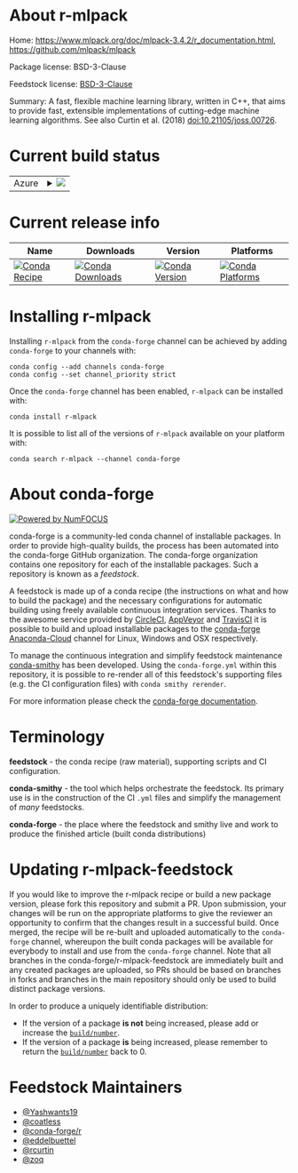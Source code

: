 About r-mlpack
==============

Home: https://www.mlpack.org/doc/mlpack-3.4.2/r_documentation.html, https://github.com/mlpack/mlpack

Package license: BSD-3-Clause

Feedstock license: [BSD-3-Clause](https://github.com/conda-forge/r-mlpack-feedstock/blob/master/LICENSE.txt)

Summary: A fast, flexible machine learning library, written in C++, that aims to provide fast, extensible implementations of cutting-edge machine learning algorithms.  See also Curtin et al. (2018) <doi:10.21105/joss.00726>.

Current build status
====================


<table>
    
  <tr>
    <td>Azure</td>
    <td>
      <details>
        <summary>
          <a href="https://dev.azure.com/conda-forge/feedstock-builds/_build/latest?definitionId=11541&branchName=master">
            <img src="https://dev.azure.com/conda-forge/feedstock-builds/_apis/build/status/r-mlpack-feedstock?branchName=master">
          </a>
        </summary>
        <table>
          <thead><tr><th>Variant</th><th>Status</th></tr></thead>
          <tbody><tr>
              <td>linux_64_r_base4.0</td>
              <td>
                <a href="https://dev.azure.com/conda-forge/feedstock-builds/_build/latest?definitionId=11541&branchName=master">
                  <img src="https://dev.azure.com/conda-forge/feedstock-builds/_apis/build/status/r-mlpack-feedstock?branchName=master&jobName=linux&configuration=linux_64_r_base4.0" alt="variant">
                </a>
              </td>
            </tr><tr>
              <td>linux_64_r_base4.1</td>
              <td>
                <a href="https://dev.azure.com/conda-forge/feedstock-builds/_build/latest?definitionId=11541&branchName=master">
                  <img src="https://dev.azure.com/conda-forge/feedstock-builds/_apis/build/status/r-mlpack-feedstock?branchName=master&jobName=linux&configuration=linux_64_r_base4.1" alt="variant">
                </a>
              </td>
            </tr><tr>
              <td>osx_64_r_base4.0</td>
              <td>
                <a href="https://dev.azure.com/conda-forge/feedstock-builds/_build/latest?definitionId=11541&branchName=master">
                  <img src="https://dev.azure.com/conda-forge/feedstock-builds/_apis/build/status/r-mlpack-feedstock?branchName=master&jobName=osx&configuration=osx_64_r_base4.0" alt="variant">
                </a>
              </td>
            </tr><tr>
              <td>osx_64_r_base4.1</td>
              <td>
                <a href="https://dev.azure.com/conda-forge/feedstock-builds/_build/latest?definitionId=11541&branchName=master">
                  <img src="https://dev.azure.com/conda-forge/feedstock-builds/_apis/build/status/r-mlpack-feedstock?branchName=master&jobName=osx&configuration=osx_64_r_base4.1" alt="variant">
                </a>
              </td>
            </tr><tr>
              <td>win_64_r_base4.0</td>
              <td>
                <a href="https://dev.azure.com/conda-forge/feedstock-builds/_build/latest?definitionId=11541&branchName=master">
                  <img src="https://dev.azure.com/conda-forge/feedstock-builds/_apis/build/status/r-mlpack-feedstock?branchName=master&jobName=win&configuration=win_64_r_base4.0" alt="variant">
                </a>
              </td>
            </tr><tr>
              <td>win_64_r_base4.1</td>
              <td>
                <a href="https://dev.azure.com/conda-forge/feedstock-builds/_build/latest?definitionId=11541&branchName=master">
                  <img src="https://dev.azure.com/conda-forge/feedstock-builds/_apis/build/status/r-mlpack-feedstock?branchName=master&jobName=win&configuration=win_64_r_base4.1" alt="variant">
                </a>
              </td>
            </tr>
          </tbody>
        </table>
      </details>
    </td>
  </tr>
</table>

Current release info
====================

| Name | Downloads | Version | Platforms |
| --- | --- | --- | --- |
| [![Conda Recipe](https://img.shields.io/badge/recipe-r--mlpack-green.svg)](https://anaconda.org/conda-forge/r-mlpack) | [![Conda Downloads](https://img.shields.io/conda/dn/conda-forge/r-mlpack.svg)](https://anaconda.org/conda-forge/r-mlpack) | [![Conda Version](https://img.shields.io/conda/vn/conda-forge/r-mlpack.svg)](https://anaconda.org/conda-forge/r-mlpack) | [![Conda Platforms](https://img.shields.io/conda/pn/conda-forge/r-mlpack.svg)](https://anaconda.org/conda-forge/r-mlpack) |

Installing r-mlpack
===================

Installing `r-mlpack` from the `conda-forge` channel can be achieved by adding `conda-forge` to your channels with:

```
conda config --add channels conda-forge
conda config --set channel_priority strict
```

Once the `conda-forge` channel has been enabled, `r-mlpack` can be installed with:

```
conda install r-mlpack
```

It is possible to list all of the versions of `r-mlpack` available on your platform with:

```
conda search r-mlpack --channel conda-forge
```


About conda-forge
=================

[![Powered by NumFOCUS](https://img.shields.io/badge/powered%20by-NumFOCUS-orange.svg?style=flat&colorA=E1523D&colorB=007D8A)](http://numfocus.org)

conda-forge is a community-led conda channel of installable packages.
In order to provide high-quality builds, the process has been automated into the
conda-forge GitHub organization. The conda-forge organization contains one repository
for each of the installable packages. Such a repository is known as a *feedstock*.

A feedstock is made up of a conda recipe (the instructions on what and how to build
the package) and the necessary configurations for automatic building using freely
available continuous integration services. Thanks to the awesome service provided by
[CircleCI](https://circleci.com/), [AppVeyor](https://www.appveyor.com/)
and [TravisCI](https://travis-ci.com/) it is possible to build and upload installable
packages to the [conda-forge](https://anaconda.org/conda-forge)
[Anaconda-Cloud](https://anaconda.org/) channel for Linux, Windows and OSX respectively.

To manage the continuous integration and simplify feedstock maintenance
[conda-smithy](https://github.com/conda-forge/conda-smithy) has been developed.
Using the ``conda-forge.yml`` within this repository, it is possible to re-render all of
this feedstock's supporting files (e.g. the CI configuration files) with ``conda smithy rerender``.

For more information please check the [conda-forge documentation](https://conda-forge.org/docs/).

Terminology
===========

**feedstock** - the conda recipe (raw material), supporting scripts and CI configuration.

**conda-smithy** - the tool which helps orchestrate the feedstock.
                   Its primary use is in the construction of the CI ``.yml`` files
                   and simplify the management of *many* feedstocks.

**conda-forge** - the place where the feedstock and smithy live and work to
                  produce the finished article (built conda distributions)


Updating r-mlpack-feedstock
===========================

If you would like to improve the r-mlpack recipe or build a new
package version, please fork this repository and submit a PR. Upon submission,
your changes will be run on the appropriate platforms to give the reviewer an
opportunity to confirm that the changes result in a successful build. Once
merged, the recipe will be re-built and uploaded automatically to the
`conda-forge` channel, whereupon the built conda packages will be available for
everybody to install and use from the `conda-forge` channel.
Note that all branches in the conda-forge/r-mlpack-feedstock are
immediately built and any created packages are uploaded, so PRs should be based
on branches in forks and branches in the main repository should only be used to
build distinct package versions.

In order to produce a uniquely identifiable distribution:
 * If the version of a package **is not** being increased, please add or increase
   the [``build/number``](https://docs.conda.io/projects/conda-build/en/latest/resources/define-metadata.html#build-number-and-string).
 * If the version of a package **is** being increased, please remember to return
   the [``build/number``](https://docs.conda.io/projects/conda-build/en/latest/resources/define-metadata.html#build-number-and-string)
   back to 0.

Feedstock Maintainers
=====================

* [@Yashwants19](https://github.com/Yashwants19/)
* [@coatless](https://github.com/coatless/)
* [@conda-forge/r](https://github.com/conda-forge/r/)
* [@eddelbuettel](https://github.com/eddelbuettel/)
* [@rcurtin](https://github.com/rcurtin/)
* [@zoq](https://github.com/zoq/)

